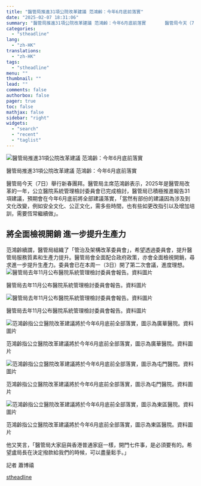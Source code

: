 ```yaml
---
title: "醫管局推進31項公院改革建議 范鴻齡：今年6月底前落實"
date: "2025-02-07 18:31:06"
summary: "醫管局推進31項公院改革建議 范鴻齡：今年6月底前落實       醫管局今天（7日）舉行新..."
categories:
  - "stheadline"
lang:
  - "zh-HK"
translations:
  - "zh-HK"
tags:
  - "stheadline"
menu: ""
thumbnail: ""
lead: ""
comments: false
authorbox: false
pager: true
toc: false
mathjax: false
sidebar: "right"
widgets:
  - "search"
  - "recent"
  - "taglist"
---
```


![醫管局推進31項公院改革建議 范鴻齡：今年6月底前落實](https://image.stheadline.com/f/680p0/0x0/100/none/8df593c29b9ba2891fa308aed855de40/stheadline/inewsmedia/20250207/_2025020718245575908.jpg)

醫管局推進31項公院改革建議 范鴻齡：今年6月底前落實




醫管局今天（7日）舉行新春團拜。醫管局主席范鴻齡表示，2025年是醫管局改革的一年，公立醫院系統管理檢討委員會已完成檢討，醫管局已積極推進報告31項建議，預期會在今年6月底前將全部建議落實，「當然有部份的建議因為涉及到文化改變，例如安全文化、公正文化，需多些時間，也有些如更改指引以及增加培訓，需要恆常繼續做」。

將全面檢視開銷 進一步提升生產力
----------------

范鴻齡續謂，醫管局組織了「管治及架構改革委員會」，希望透過委員會，提升醫管局服務質素和生產力提升。醫管局會全面配合政府政策，亦會全面檢視開銷，尋求進一步提升生產力。委員會已在本周一（3日）開了第二次會議，進度理想。
 ![醫管局去年11月公布醫院系統管理檢討委員會報告。資料圖片](https://image.hkhl.hk/f/1024p0/0x0/100/none/f857f4f3268dadf3882811169a3b1d35/2025-02/NY241122HA13_0.jpg)


醫管局去年11月公布醫院系統管理檢討委員會報告。資料圖片



 ![醫管局去年11月公布醫院系統管理檢討委員會報告。資料圖片](https://image.hkhl.hk/f/1024p0/0x0/100/none/98f6475cc4031b8c5a738882c0dc6b3b/2025-02/NY241122HA06_0.jpg)


醫管局去年11月公布醫院系統管理檢討委員會報告。資料圖片



 ![范鴻齡指公立醫院改革建議將於今年6月底前全部落實，圖示為廣華醫院。資料圖片](https://image.hkhl.hk/f/1024p0/0x0/100/none/53990bb24532dad46f82eb60a48089e3/2025-02/DNSU0417KW012.jpg)


范鴻齡指公立醫院改革建議將於今年6月底前全部落實，圖示為廣華醫院。資料圖片



 ![范鴻齡指公立醫院改革建議將於今年6月底前全部落實，圖示為屯門醫院。資料圖片](https://image.hkhl.hk/f/1024p0/0x0/100/none/312c12834b492e61487684d9bef73fb0/2025-02/IMG-0393.JPG)


范鴻齡指公立醫院改革建議將於今年6月底前全部落實，圖示為屯門醫院。資料圖片



 ![范鴻齡指公立醫院改革建議將於今年6月底前全部落實，圖示為東區醫院。資料圖片](https://image.hkhl.hk/f/1024p0/0x0/100/none/efaea03ad32c7a854c915853928a6a4b/2025-02/_2023031318022566919.jpg)


范鴻齡指公立醫院改革建議將於今年6月底前全部落實，圖示為東區醫院。資料圖片




他又笑言，「醫管局大家庭與香港普通家庭一樣，開門七件事，是必須要有的。希望盧局長在決定撥款給我們的時候，可以盡量鬆手。」

記者 蕭博禧

[stheadline](https://std.stheadline.com/realtime/article/2051439/即時-港聞-醫管局推進31項公院改革建議-范鴻齡-今年6月底前落實)
